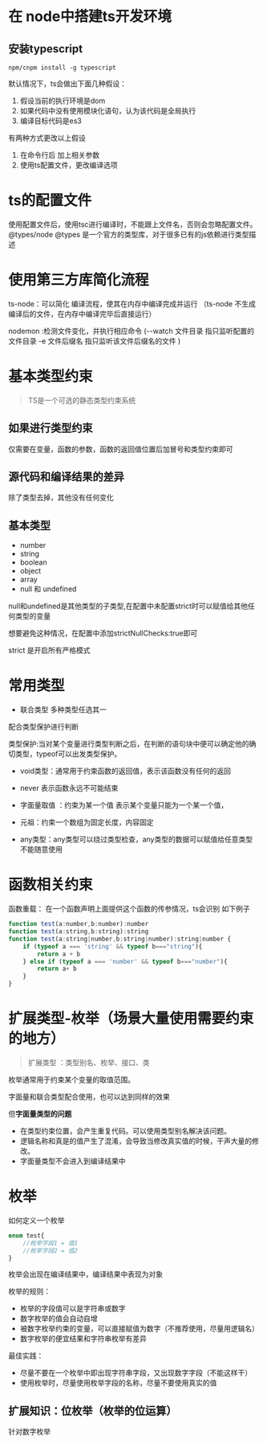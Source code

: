 <!--
 * @Author: your name
 * @Date: 2020-03-19 14:02:14
 * @LastEditTime: 2020-03-19 17:46:39
 * @LastEditors: Please set LastEditors
 * @Description: In User Settings Edit
 * @FilePath: \learn\typeScript\lession1.md
 -->

# 在 node中搭建ts开发环境

## 安装typescript
    npm/cnpm install -g typescript

默认情况下，ts会做出下面几种假设：
1. 假设当前的执行环境是dom
2. 如果代码中没有使用模块化语句，认为该代码是全局执行
3. 编译目标代码是es3

有两种方式更改以上假设

1. 在命令行后 加上相关参数
2. 使用ts配置文件，更改编译选项

# ts的配置文件

使用配置文件后，使用tsc进行编译时，不能跟上文件名，否则会忽略配置文件。
@types/node
@types 是一个官方的类型库，对于很多已有的js依赖进行类型描述

# 使用第三方库简化流程

ts-node：可以简化 编译流程，使其在内存中编译完成并运行 （ts-node 不生成编译后的文件，在内存中编译完毕后直接运行）

nodemon :检测文件变化，并执行相应命令 (--watch 文件目录 指只监听配置的文件目录  -e 文件后缀名 指只监听该文件后缀名的文件 )

# 基本类型约束
> TS是一个可选的静态类型约束系统

## 如果进行类型约束

仅需要在变量，函数的参数，函数的返回值位置后加冒号和类型约束即可

## 源代码和编译结果的差异

除了类型去掉，其他没有任何变化

## 基本类型

- number
- string
- boolean 
- object
- array
- null 和 undefined

null和undefined是其他类型的子类型,在配置中未配置strict时可以赋值给其他任何类型的变量

想要避免这种情况，在配置中添加strictNullChecks:true即可

strict 是开启所有严格模式


# 常用类型

- 联合类型 多种类型任选其一

配合类型保护进行判断

类型保护:当对某个变量进行类型判断之后，在判断的语句块中便可以确定他的确切类型，typeof可以出发类型保护。

- void类型：通常用于约束函数的返回值，表示该函数没有任何的返回

- never  表示函数永远不可能结束

- 字面量取值 ：约束为某一个值 表示某个变量只能为一个某一个值，
- 元祖：约束一个数组为固定长度，内容固定
- any类型：any类型可以绕过类型检查，any类型的数据可以赋值给任意类型  不能随意使用

# 函数相关约束

函数重载： 在一个函数声明上面提供这个函数的传参情况，ts会识别
如下例子

```js
function test(a:number,b:number):number
function test(a:string,b:string):string
function test(a:string|number,b:string|number):string|number {
    if (typeof a === 'string' && typeof b==="string"){
        return a + b
    } else if (typeof a === 'number' && typeof b==="number"){
        return a+ b
    }
}


```

# 扩展类型-枚举（场景大量使用需要约束的地方）
> 扩展类型 ：类型别名、枚举、接口、类

枚举通常用于约束某个变量的取值范围。

字面量和联合类型配合使用，也可以达到同样的效果

但**字面量类型的问题**

- 在类型约束位置，会产生重复代码。可以使用类型别名解决该问题。
- 逻辑名称和真是的值产生了混淆，会导致当修改真实值的时候，干声大量的修改。
- 字面量类型不会进入到编译结果中

# 枚举

如何定义一个枚举

```ts
enum test{
    //枚举字段1 = 值1
    //枚举字段2 = 值2
}
```

枚举会出现在编译结果中，编译结果中表现为对象

枚举的规则：

- 枚举的字段值可以是字符串或数字
- 数字枚举的值会自动自增
- 被数字枚举约束的变量，可以直接赋值为数字（不推荐使用，尽量用逻辑名）
- 数字枚举的便宜结果和字符串枚举有差异

最佳实践：
 - 尽量不要在一个枚举中即出现字符串字段，又出现数字字段（不能这样干）
 - 使用枚举时，尽量使用枚举字段的名称，尽量不要使用真实的值


 ## 扩展知识：位枚举（枚举的位运算）

针对数字枚举